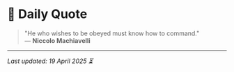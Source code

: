 # 📜 Daily Quote

> "He who wishes to be obeyed must know how to command."  
> — **Niccolo Machiavelli**

---

_Last updated: 19 April 2025 ⏳_
